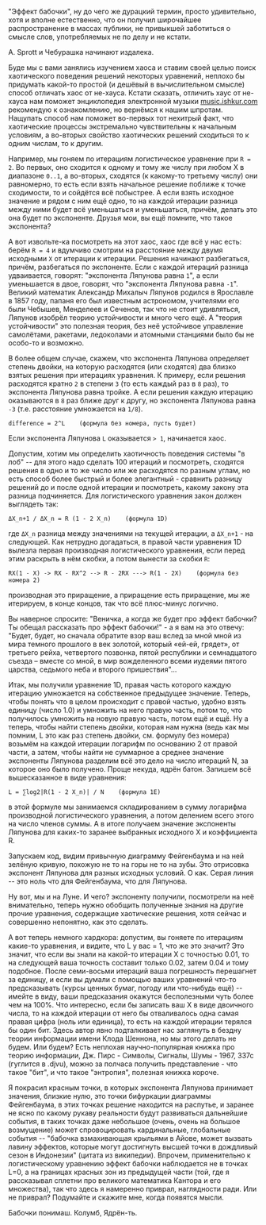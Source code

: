 

"Эффект бабочки", ну до чего же дурацкий термин, просто удивительно, хотя и вполне естественно, что он получил широчайшее распространение в массах публики, не привыкшей заботиться о смысле слов, употребляемых не по делу и не кстати. 

A. Sprott и Чебурашка начинают издалека. 

Буде мы с вами занялись изучением хаоса и ставим своей целью поиск хаотического поведения решений некоторых уравнений, неплохо бы придумать какой-то простой (и дешёвый в вычислительном смысле) способ отличать хаос от не-хауса. Кстати сказать, отличить хаус от не-хауса нам поможет энциклопедия электронной музыки [music.ishkur.com](http://music.ishkur.com/) рекомендую к ознакомлению, но вернёмся к нашим шпротам. Нащупать способ нам поможет во-первых тот нехитрый факт, что хаотические процессы экстремально чувствительны к начальным условиям, а во-вторых свойство хаотических решений сходиться то к одним числам, то к другим.

Например, мы гоняем по итерациям логистическое уравнение при `R = 2`. Во первых, оно сходится к одному и тому же числу при любом X в диапазоне `0..1`, а во-вторых, сходятся (к какому-то третьему числу) они равномерно, то есть если взять начальное решение поближе к точке сходимости, то и сойдётся всё побыстрее. А если взять исходное значение и рядом с ним ещё одно, то на каждой итерации разница между ними будет всё уменьшаться и уменьшаться, причём, делать это она будет по экспоненте. Друзья мои, вы ещё помните, что такое экспонента?  

А вот извольте-ка посмотреть на этот хаос, хаос где всё у нас есть: берём `R = 4` и вдумчиво смотрим на расстояние между двумя исходными `X` от итерации к итерации. Решения начинают разбегаться, причём, разбегаться по экспоненте. Если с каждой итераций разница удваивается, говорят: "экспонента Ляпунова равна `1`", а если уменьшается в двое, говорят, что "экспонента Ляпунова равна `-1`". Великий математик Александр Михалыч Ляпунов родился в Ярославле в 1857 году, папаня его был известным астрономом, учителями его были Чебышев, Менделеев и Сеченов, так что не стоит удивляться, Ляпунов изобрёл теорию устойчивости и много чего ещё. А "теория устойчивости" это полезная теория, без неё устойчивое управление самолётами, ракетами, ледоколами и атомными станциями было бы не особо-то и возможно.

В более общем случае, скажем, что экспонента Ляпунова определяет степень двойки, на которую расходятся (или сходятся) два близко взятых решения при итерациях уравнения. К примеру, если решения расходятся кратно `2` в степени `3` (то есть каждый раз в `8` раз), то экспонента Ляпунова равна тройке. А если решения каждую итерацию оказываются в `8` раз ближе друг к другу, но экспонента Ляпунова равна `-3` (т.е. расстояние умножается на `1/8`).

    difference = 2^L    (формула без номера, пусть будет)

Если экспонента Ляпунова `L` оказывается `> 1`, начинается хаос.

Допустим, хотим мы определить хаотичность поведения системы "в лоб" -- для этого надо сделать 100 итераций и посмотреть, сходятся решения в одно и то же число или же расходятся по разным углам, но есть способ более быстрый и более элегантный - сравнить разницу решений до и после одной итерации и посмотреть, какому закону эта разница подчиняется. Для логистического уравнения закон должен выглядеть так:

    ΔX_n+1 / ΔX_n = R (1 - 2 X_n)    (формула 1D)

где `ΔX_n` разница между значениями на текущей итерации, а `ΔX_n+1` - на следующей.
Как нетрудно догадаться, в правой части уравнения 1D вылезла первая производная логистического уравнения, если перед этим раскрыть в нём скобки, а потом вынести за скобки `R`: 

    RX(1 - X) -> RX - RX^2 --> R - 2RX ---> R(1 - 2X)    (формула без номера 2)

производная это приращение, а приращение есть приращение, мы же итерируем, в конце концов, так что всё плюс-минус логично.

Вы наверное спросите: "Веничка, а когда же будет про эффект бабочки? Ты обещал рассказать про эффект бабочки!" - а я вам на это отвечу: "Будет, будет, но сначала обратите взор ваш вслед за мной мной из мира темного прошлого в век золотой, который «ей-ей, грядет», от третьего рейха, четвертого позвонка, пятой республики и семнадцатого съезда – вместе со мной, в мир вожделенного всеми иудеями пятого царства, седьмого неба и второго пришествия"...

Итак, мы получили уравнение 1D, правая часть которого каждую итерацию умножается на собственное предыдущее значение. Теперь, чтобы понять что в целом происходит с правой частью, удобно взять единицу (число 1.0) и умножить на него правую часть, потом то, что получилось умножить на новую правую часть, потом ещё и ещё. Ну а теперь, чтобы найти степень двойки, которая нам нужна (ведь как мы помним, L это как раз степень двойки, см. формулу без номера) возьмём на каждой итерации логарифм по основанию 2 от правой части, а затем, чтобы найти не суммарное а среднее значение экспоненты Ляпунова разделим всё это дело на число итераций N, за которое оно было получено. Проще некуда, ядрён батон. Запишем всё вышесказанное в виде уравнения:

    L = ∑log2|R(1 - 2 X_n)| / N    (формула 1E)

в этой формуле мы занимаемся складированием в сумму логарифма производной логистического уравнения, а потом делением всего этого на число членов суммы. А в итоге получаем значение экспоненты Ляпунова для каких-то заранее выбранных исходного Х и коэффициента R.

Запускаем код, видим привычную диаграмму Фейгенбаума и на ней зелёную кривую, похожую не то на горы не то на зубы. Это отрисовка экспонент Ляпунова для разных исходных условий. О как. Серая линия -- это ноль что для Фейгенбаума, что для Ляпунова.

Ну вот, мы и на Луне. И чего? экспоненту получили, посмотрели на неё внимательно, теперь нужно обобщить полученные знания на другие прочие уравнения, содержащие хаотические решения, хотя сейчас и совершенно непонятно, как это сделать.

А вот теперь немного хардкора: допустим, вы гоняете по итерациям какие-то уравнения, и видите, что L у вас = 1, что же это значит? Это значит, что если вы знали на какой-то итерации Х с точностью 0.01, то на следующей ваша точность составит только 0.02, затем 0.04 и тому подобное. После семи-восьми итераций ваша погрешность перешагнет за единицу, и если вы думали с помощью ваших уравнений что-то предсказывать (курсы ценных бумаг, погоду или что-нибудь ещё) -- имейте в виду, ваши предсказания окажутся бесполезными чуть более чем на 100%. Что интересно, если бы записать ваш X в виде двоичного числа, то на каждой итерации от него бы отваливалось одна самая правая цифра (ноль или единица), то есть на каждой итерации терялся бы один бит. Здесь автор явно подталкивает нас заглянуть в бездну теории информации имени Клода Шеннона, но мы этого делать не будем. Или будем? Есть неплохая научно-популярная книжка про теорию информации, Дж. Пирс - Символы, Сигналы, Шумы - 1967, 337с (гуглится в .djvu), можно за полчаса получить представление - что такое "бит", и что такое "энтропия", полезная книжка короче.

Я покрасил красным точки, в которых экспонента Ляпунова принимает значения, близкие нулю, это точки бифуркации диаграммы Фейгенбаума, в этих точках решение находится на распутье, и заранее не ясно по какому рукаву реальности будут развиваться дальнейшие события, в таких точках даже небольшое (очень, очень на большое возмущение) может спровоцировать кардинальные, глобальные события -- "бабочка взмахивающая крыльями в Айове, может вызвать лавину эффектов, которые могут достигнуть высшей точки в дождливый сезон в Индонезии" (цитата из википедии). Впрочем, применительно к логистическому уравнению эффект бабочки наблюдается не в точках L=0, а на границах красных зон из предыдущей части (той, где я рассказывал сплетни про великого математика Кантора и его множества), так что здесь я намеренно приврал, наглядности ради. Или не приврал? Подумайте и скажите мне, когда появятся мысли. 

Бабочки понимаш. Колумб, Ядрён-ть.
